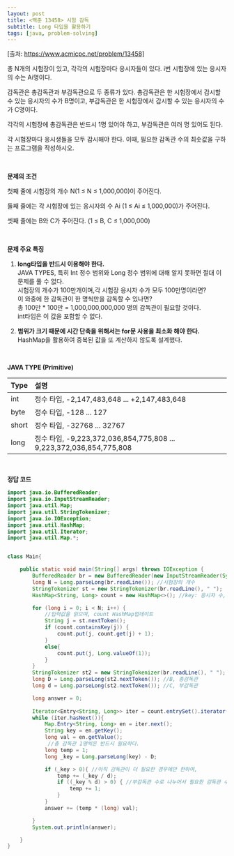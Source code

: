 ```yaml
---
layout: post
title: <백준 13458> 시험 감독
subtitle: Long 타입을 활용하기
tags: [java, problem-solving]
---
```

[출처: https://www.acmicpc.net/problem/13458]

총 N개의 시험장이 있고, 각각의 시험장마다 응시자들이 있다. i번 시험장에 있는 응시자의 수는 Ai명이다.

감독관은 총감독관과 부감독관으로 두 종류가 있다. 총감독관은 한 시험장에서 감시할 수 있는 응시자의 수가 B명이고, 부감독관은 한 시험장에서 감시할 수 있는 응시자의 수가 C명이다.

각각의 시험장에 총감독관은 반드시 1명 있어야 하고, 부감독관은 여러 명 있어도 된다.

각 시험장마다 응시생들을 모두 감시해야 한다. 이때, 필요한 감독관 수의 최솟값을 구하는 프로그램을 작성하시오.

<p>&nbsp;</p>

**문제의 조건**  

첫째 줄에 시험장의 개수 N(1 ≤ N ≤ 1,000,000)이 주어진다.

둘째 줄에는 각 시험장에 있는 응시자의 수 Ai (1 ≤ Ai ≤ 1,000,000)가 주어진다.

셋째 줄에는 B와 C가 주어진다. (1 ≤ B, C ≤ 1,000,000)

<p>&nbsp;</p>

**문제 주요 특징**

1. **long타입을 반드시 이용해야 한다.** \
JAVA TYPES, 특히 Int 정수 범위와 Long 정수 범위에 대해 알지 못하면 절대 이 문제를 풀 수 없다.\
시험장의 개수가 100만개이며,각 시험장 응시자 수가 모두 100만명이라면?\
이 와중에 한 감독관이 한 명씩만을 감독할 수 있나면?\
총 100만 * 100만 = 1,000,000,000,000 명의 감독관이 필요할 것이다.\
int타입은 이 값을 포함할 수 없다.

2. **범위가 크기 때문에 시간 단축을 위해서는 for문 사용을 최소화 해야 한다.** \
HashMap을 활용하여 중복된 값을 또 계산하지 않도록 설계했다.

<p>&nbsp;</p>

**JAVA TYPE (Primitive)**

| Type   | 설명               |
| :------ |:----------------------------------------------------------------------- |
| int | 정수 타입, -2,147,483,648  ... +2,147,483,648| 
| byte | 정수 타입, -128 ... 127 | 
| short | 정수 타입, -32768 ... 32767 | 
| long | 정수 타입, -9,223,372,036,854,775,808 ... 9,223,372,036,854,775,808| 


<p>&nbsp;</p>

**정답 코드**

```java
import java.io.BufferedReader;
import java.io.InputStreamReader;
import java.util.Map;
import java.util.StringTokenizer;
import java.io.IOException;
import java.util.HashMap;
import java.util.Iterator;
import java.util.Map.*;


class Main{

    public static void main(String[] args) throws IOException {
        BufferedReader br = new BufferedReader(new InputStreamReader(System.in));
        long N = Long.parseLong(br.readLine()); //시험장의 개수
        StringTokenizer st = new StringTokenizer(br.readLine(), " ");
        HashMap<String, Long> count = new HashMap<>(); //key: 응시자 수, val: 해당 응시자 수인 시험장 수

        for (long i = 0; i < N; i++) {
            //입력값을 읽으며, count HashMap업데이트
            String j = st.nextToken();
            if (count.containsKey(j)) {
                count.put(j, count.get(j) + 1);
            }
            else{
                count.put(j, Long.valueOf(1));
            }
        }
        StringTokenizer st2 = new StringTokenizer(br.readLine(), " ");
        long D = Long.parseLong(st2.nextToken()); //B, 총감독관
        long d = Long.parseLong(st2.nextToken()); //C, 부감독관

        long answer = 0;
       
        Iterator<Entry<String, Long>> iter = count.entrySet().iterator();
        while (iter.hasNext()){
            Map.Entry<String, Long> en = iter.next();
            String key = en.getKey();
            long val = en.getValue();
             //총 감독관 1명씩은 반드시 필요하다.
            long temp = 1;
            long _key = Long.parseLong(key) - D;

            if (_key > 0){ //아직 감독관이 더 필요한 경우에만 한하여, 
                temp += (_key / d);
                if ((_key % d) > 0) { //부감독관 수로 나누어서 필요한 감독관 수를 구한다.
                    temp += 1;  
                }
            }
            answer += (temp * (long) val);

        }
        System.out.println(answer);

    }
}
```